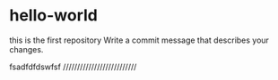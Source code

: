 # hello-world
this is the first repository
Write a commit message that describes your changes.

fsadfdfdswfsf
//////////////////////////
